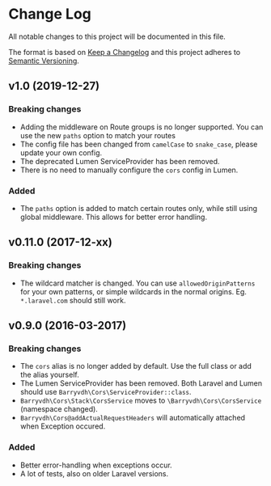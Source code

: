 # Change Log
All notable changes to this project will be documented in this file.

The format is based on [Keep a Changelog](http://keepachangelog.com/)
and this project adheres to [Semantic Versioning](http://semver.org/).

## v1.0 (2019-12-27)

### Breaking changes
 - Adding the middleware on Route groups is no longer supported. You can use the new `paths` option to match your routes
 - The config file has been changed from `camelCase` to `snake_case`, please update your own config.
 - The deprecated Lumen ServiceProvider has been removed.
 - There is no need to manually configure the `cors` config in Lumen.
 
### Added
 - The `paths` option is added to match certain routes only, while still using global middleware. This allows for better error handling.

## v0.11.0 (2017-12-xx)
### Breaking changes
 - The wildcard matcher is changed. You can use `allowedOriginPatterns` for your own patterns, 
 or simple wildcards in the normal origins. Eg. `*.laravel.com` should still work.

## v0.9.0 (2016-03-2017)
### Breaking changes
 - The `cors` alias is no longer added by default. Use the full class or add the alias yourself.
 - The Lumen ServiceProvider has been removed. Both Laravel and Lumen should use `Barryvdh\Cors\ServiceProvider::class`.
 - `Barryvdh\Cors\Stack\CorsService` moves to `\Barryvdh\Cors\CorsService` (namespace changed).
 - `Barryvdh\Cors@addActualRequestHeaders` will automatically attached when Exception occured.
 
### Added
 - Better error-handling when exceptions occur.
 - A lot of tests, also on older Laravel versions.
